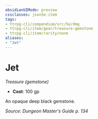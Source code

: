 ```yaml
---
obsidianUIMode: preview
cssclasses: json5e-item
tags:
- ttrpg-cli/compendium/src/5e/dmg
- ttrpg-cli/item/gear/treasure-gemstone
- ttrpg-cli/item/rarity/none
aliases: 
- "Jet"
---
```

# Jet
*Treasure (gemstone)*  


- **Cost**: 100 gp

An opaque deep black gemstone.

*Source: Dungeon Master's Guide p. 134*